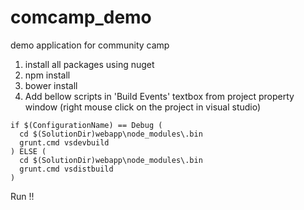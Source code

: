 comcamp_demo
============

demo application for community camp


1. install all packages using nuget
2. npm install
3. bower install
4. Add bellow scripts in 'Build Events' textbox from project property window (right mouse click on the project in visual studio)
```
if $(ConfigurationName) == Debug (
  cd $(SolutionDir)webapp\node_modules\.bin
  grunt.cmd vsdevbuild
) ELSE (
  cd $(SolutionDir)webapp\node_modules\.bin
  grunt.cmd vsdistbuild
)
```

Run !!
